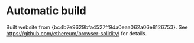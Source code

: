 # Automatic build
Built website from {bc4b7e9629bfa4527ff9da0eaa062a06e8126753}. See https://github.com/ethereum/browser-solidity/ for details.
